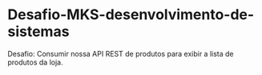 # Desafio-MKS-desenvolvimento-de-sistemas
 Desafio: Consumir nossa API REST de produtos para exibir a lista de produtos da loja.
